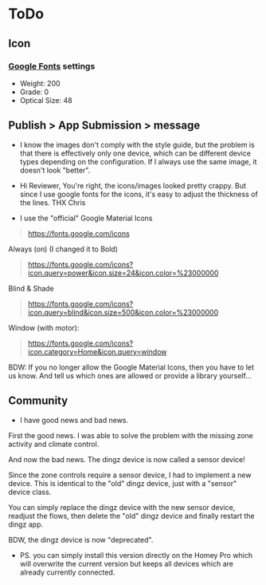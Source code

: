 # ToDo

## Icon

### [Google Fonts](https://fonts.google.com/icons) settings
- Weight: 200
- Grade: 0
- Optical Size: 48

## Publish > App Submission > message

- I know the images don't comply with the style guide, but the problem is that there is effectively only one device, which can be different device types depending on the configuration. If I always use the same image, it doesn't look "better".

- Hi Reviewer, You're right, the icons/images looked pretty crappy. But since I use google fonts for the icons, it's easy to adjust the thickness of the lines. THX Chris

- I use the "official" Google Material Icons
> https://fonts.google.com/icons

Always (on) (I changed it to Bold) 
> https://fonts.google.com/icons?icon.query=power&icon.size=24&icon.color=%23000000

Blind & Shade
> https://fonts.google.com/icons?icon.query=blind&icon.size=500&icon.color=%23000000

Window (with motor):
> https://fonts.google.com/icons?icon.category=Home&icon.query=window

BDW: If you no longer allow the Google Material Icons, then you have to let us know. And tell us which ones are allowed or provide a library yourself... 


## Community
- I have good news and bad news.

First the good news. I was able to solve the problem with the missing zone activity and climate control.

And now the bad news. The dingz device is now called a sensor device!

Since the zone controls require a sensor device, I had to implement a new device. This is identical to the "old" dingz device, just with a "sensor" device class.

You can simply replace the dingz device with the new sensor device, readjust the flows, then delete the "old" dingz device and finally restart the dingz app.

BDW, the dingz device is now "deprecated". 

- PS. you can simply install this version directly on the Homey Pro which will overwrite the current version but keeps all devices which are already currently connected. 